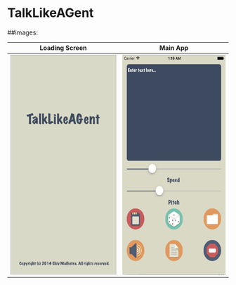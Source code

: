 # TalkLikeAGent

##images:

Loading Screen             |  Main App
:-------------------------:|:-------------------------:
<img src="https://github.com/shivmalhotra/talklikeagent/blob/master/loadingscreen.png" width="300" height="500" /> | <img src="https://github.com/shivmalhotra/talklikeagent/blob/master/app.png" width="300" height="500" />
